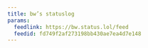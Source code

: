 ```yaml
---
title: bw’s statuslog
params:
  feedlink: https://bw.status.lol/feed
  feedid: fd749f2af273198bb430ae7ea4d7e148
---
```

